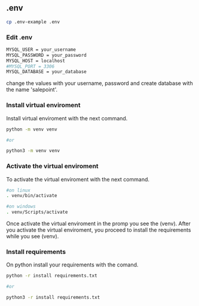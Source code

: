 ## .env
```bash
cp .env-example .env
```
### Edit .env
```bash
MYSQL_USER = your_username
MYSQL_PASSWORD = your_password
MYSQL_HOST = localhost
#MYSQL_PORT = 3306
MYSQL_DATABASE = your_database
```
change the values with your username, password and create database with the name 'salepoint'.

### Install virtual enviroment
Install virtual enviroment with the next command.
```bash
python -m venv venv

#or

python3 -m venv venv
```

### Activate the virtual enviroment
To activate the virtual enviroment with the next command.
```bash
#on linux
. venv/bin/activate

#on windows
. venv/Scripts/activate
```
Once activate the virtual enviroment in the promp you see the (venv).
After you activate the virtual enviroment, you proceed to install the requirements while you see (venv). 

### Install requirements
On python install your requirements with the comand.
```bash
python -r install requirements.txt 

#or

python3 -r install requirements.txt 
```

